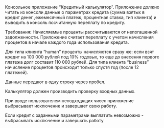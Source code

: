 Консольное приложение “Кредитный калькулятор”.
Приложение должно читать из консоли данные о параметрах кредита (сумма взятых в кредит денег ,ежемесячный платеж, процентная ставка, тип клиента) и выводить в консоль посчитанную переплату по кредиту.

Требования:
Начисляемые проценты рассчитываются от непогашенной задолженности.
Приложение считает переплату с учетом начисления процентов в начале каждого года использования кредита.

Для типа клиента “human” проценты начисляются сразу же: если взят кредит на 100 000 рублей под 10% годовых, то еще до внесения первого платежа долг составит 110 000 рублей. Для типа клиента “business” начисление процентов происходит только спустя год (после 12 платежей).

Данные передают в одну строку через пробел.

Калькулятор должен производить проверку входных данных.

При вводе пользователем неподходящих чисел приложение выбрасывает исключение и завершает свою работу.

Если кредит с заданными параметрами выплатить невозможно - выбрасывать исключение и завершать работу
